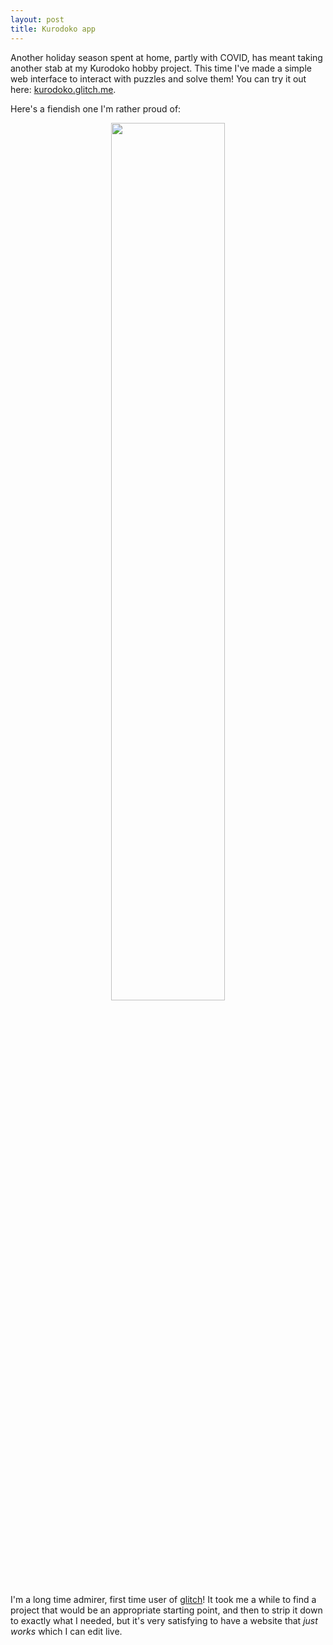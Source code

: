 ```yaml
---
layout: post
title: Kurodoko app
---
```


Another holiday season spent at home, partly with COVID, has meant taking another stab at my Kurodoko hobby project. This time I've made a simple web interface to interact with puzzles and solve them! You can try it out here: [kurodoko.glitch.me](https://kurodoko.glitch.me/).

Here's a fiendish one I'm rather proud of:

<center><a href="https://kurodoko.glitch.me/puzzle_7x7-05"><img src="{{ site.baseurl }}/puzzles/kurodoko_7x7-05.png" style="width: 60%;"></a></center>

I'm a long time admirer, first time user of [glitch](https://glitch.com/)! It took me a while to find a project that would be an appropriate starting point, and then to strip it down to exactly what I needed, but it's very satisfying to have a  website that *just works* which I can edit live.